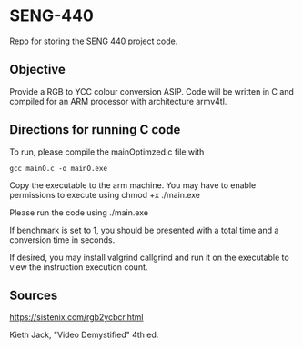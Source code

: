 # SENG-440
Repo for storing the SENG 440 project code.

## Objective
Provide a RGB to YCC colour conversion ASIP. Code will be written in C and compiled for an ARM processor with architecture armv4tl.

## Directions for running C code
To run, please compile the mainOptimzed.c file with 
```
gcc mainO.c -o mainO.exe
```

Copy the executable to the arm machine. You may have to enable permissions to execute using chmod +x ./main.exe

Please run the code using ./main.exe

If benchmark is set to 1, you should be presented with a total time and a conversion time in seconds.

If desired, you may install valgrind callgrind and run it on the executable to view the instruction execution count.

## Sources
https://sistenix.com/rgb2ycbcr.html

Kieth Jack, "Video Demystified" 4th ed.
